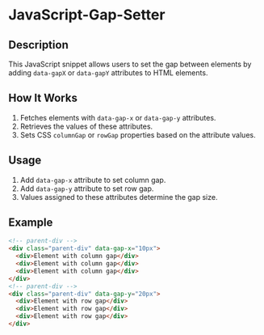 # JavaScript-Gap-Setter

## Description
This JavaScript snippet allows users to set the gap between elements by adding `data-gapX` or `data-gapY` attributes to HTML elements.

## How It Works
1. Fetches elements with `data-gap-x` or `data-gap-y` attributes.
2. Retrieves the values of these attributes.
3. Sets CSS `columnGap` or `rowGap` properties based on the attribute values.

## Usage
1. Add `data-gap-x` attribute to set column gap.
2. Add `data-gap-y` attribute to set row gap.
3. Values assigned to these attributes determine the gap size.

## Example
```html
<!-- parent-div -->
<div class="parent-div" data-gap-x="10px">
  <div>Element with column gap</div>
  <div>Element with column gap</div>
  <div>Element with column gap</div>
</div>
<!-- parent-div -->
<div class="parent-div" data-gap-y="20px">
  <div>Element with row gap</div>
  <div>Element with row gap</div>
  <div>Element with row gap</div>
</div>
